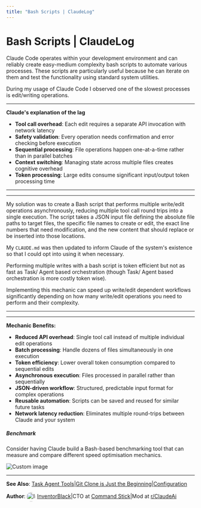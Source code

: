 ```yaml
---
title: "Bash Scripts | ClaudeLog"
---
```


# Bash Scripts | ClaudeLog

Claude Code operates within your development environment and can reliably create easy-medium complexity bash scripts to automate various processes. These scripts are particularly useful because he can iterate on them and test the functionality using standard system utilities.

During my usage of Claude Code I observed one of the slowest processes is edit/writing operations.

* * *

**Claude's explanation of the lag**

-   **Tool call overhead**: Each edit requires a separate API invocation with network latency
-   **Safety validation**: Every operation needs confirmation and error checking before execution
-   **Sequential processing**: File operations happen one-at-a-time rather than in parallel batches
-   **Context switching**: Managing state across multiple files creates cognitive overhead
-   **Token processing**: Large edits consume significant input/output token processing time

* * *

* * *

My solution was to create a Bash script that performs multiple write/edit operations asynchronously, reducing multiple tool call round trips into a single execution. The script takes a JSON input file defining the absolute file paths to target files, the specific file names to create or edit, the exact line numbers that need modification, and the new content that should replace or be inserted into those locations.

My `CLAUDE.md` was then updated to inform Claude of the system's existence so that I could opt into using it when necessary.

Performing multiple writes with a bash script is token efficient but not as fast as Task/ Agent based orchestration (though Task/ Agent based orchestration is more costly token wise).

Implementing this mechanic can speed up write/edit dependent workflows significantly depending on how many write/edit operations you need to perform and their complexity.

* * *

* * *

**Mechanic Benefits:**

-   **Reduced API overhead**: Single tool call instead of multiple individual edit operations
-   **Batch processing**: Handle dozens of files simultaneously in one execution
-   **Token efficiency**: Lower overall token consumption compared to sequential edits
-   **Asynchronous execution**: Files processed in parallel rather than sequentially
-   **JSON-driven workflow**: Structured, predictable input format for complex operations
-   **Reusable automation**: Scripts can be saved and reused for similar future tasks
-   **Network latency reduction**: Eliminates multiple round-trips between Claude and your system

##### Benchmark

Consider having Claude build a Bash-based benchmarking tool that can measure and compare different speed optimisation mechanics.

<img src="/img/discovery/014.png" alt="Custom image" style="max-width: 165px; height: auto;" />

* * *

**See Also**: [Task Agent Tools](/mechanics/task-agent-tools/)|[Git Clone is Just the Beginning](/mechanics/git-clone-is-just-the-beginning/)|[Configuration](/configuration/)

**Author**:[<img src="/img/claudes-greatest-soldier.png" alt="InventorBlack profile" style="width: 25px; height: 25px; display: inline-block; vertical-align: middle; margin: 0 3px; border-radius: 50%;" />InventorBlack](https://www.linkedin.com/in/wilfredkasekende/)|CTO at [Command Stick](https://commandstick.com)|Mod at [r/ClaudeAi](https://reddit.com/r/ClaudeAI)